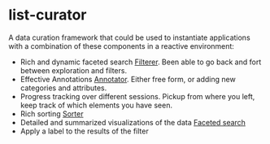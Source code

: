 # list-curator
A data curation framework that could be used to instantiate applications with a combination of these components in a reactive environment:

* Rich and dynamic faceted search [Filterer](https://observablehq.com/@kasivisu4/recursive_data_filter?collection=@kasivisu4/list_curator). Been able to go back and fort between exploration and filters.
* Effective Annotations [Annotator](https://observablehq.com/@kasivisu4/annotator?collection=@kasivisu4/list_curator). Either free form, or adding new categories and attributes.
* Progress tracking over different sessions. Pickup from where you left, keep track of which elements you have seen.
* Rich sorting [Sorter](https://observablehq.com/d/c05004227c24ac13?collection=@kasivisu4/list_curator)
* Detailed and summarized visualizations of the data [Faceted search](https://en.wikipedia.org/wiki/Faceted_search)
* Apply a label to the results of the filter
